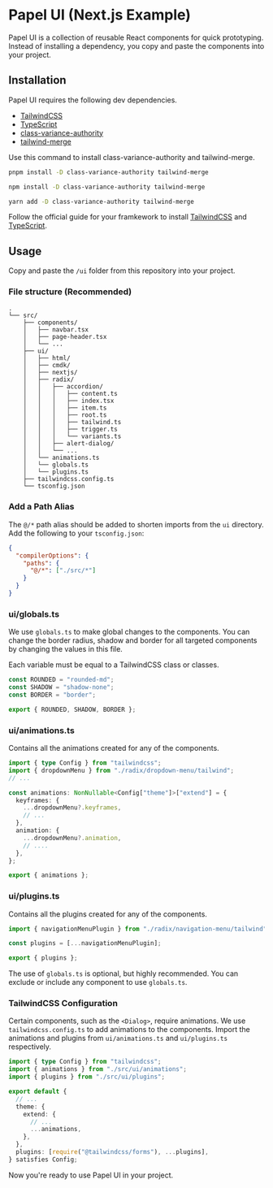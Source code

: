 # Papel UI (Next.js Example)

Papel UI is a collection of reusable React components for quick prototyping. Instead of installing a dependency, you copy and paste the components into your project.

## Installation

Papel UI requires the following dev dependencies.

- [TailwindCSS](https://tailwindcss.com/docs/installation/framework-guides)
- [TypeScript](https://www.typescriptlang.org/download)
- [class-variance-authority](https://cva.style/docs/getting-started/installation)
- [tailwind-merge](https://github.com/dcastil/tailwind-merge#readme)

Use this command to install class-variance-authority and tailwind-merge.

```bash
pnpm install -D class-variance-authority tailwind-merge
```

```bash
npm install -D class-variance-authority tailwind-merge
```

```bash
yarn add -D class-variance-authority tailwind-merge
```

Follow the official guide for your framkework to install [TailwindCSS](https://tailwindcss.com/docs/installation/framework-guides) and [TypeScript](https://www.typescriptlang.org/download).

## Usage

Copy and paste the `/ui` folder from this repository into your project.

### File structure (Recommended)

```
.
└── src/
    ├── components/
    │   ├── navbar.tsx
    │   ├── page-header.tsx
    │   └── ...
    ├── ui/
    │   ├── html/
    │   ├── cmdk/
    │   ├── nextjs/
    │   ├── radix/
    │   │   ├── accordion/
    │   │   │   ├── content.ts
    │   │   │   ├── index.tsx
    │   │   │   ├── item.ts
    │   │   │   ├── root.ts
    │   │   │   ├── tailwind.ts
    │   │   │   ├── trigger.ts
    │   │   │   └── variants.ts
    │   │   ├── alert-dialog/
    │   │   └── ...
    │   └── animations.ts
    │   └── globals.ts
    │   └── plugins.ts
    ├── tailwindcss.config.ts
    └── tsconfig.json
```

### Add a Path Alias

The `@/*` path alias should be added to shorten imports from the `ui` directory. Add the following to your `tsconfig.json`:

```json {3-5} filename="tsconfig.json"
{
  "compilerOptions": {
    "paths": {
      "@/*": ["./src/*"]
    }
  }
}
```

### ui/globals.ts

We use `globals.ts` to make global changes to the components. You can change the border radius, shadow and border for all targeted components by changing the values in this file.

Each variable must be equal to a TailwindCSS class or classes.

```ts filename="globals.ts"
const ROUNDED = "rounded-md";
const SHADOW = "shadow-none";
const BORDER = "border";

export { ROUNDED, SHADOW, BORDER };
```

### ui/animations.ts

Contains all the animations created for any of the components.

```ts filename="globals.ts"
import { type Config } from "tailwindcss";
import { dropdownMenu } from "./radix/dropdown-menu/tailwind";
// ...

const animations: NonNullable<Config["theme"]>["extend"] = {
  keyframes: {
    ...dropdownMenu?.keyframes,
    // ...
  },
  animation: {
    ...dropdownMenu?.animation,
    // ....
  },
};

export { animations };
```

### ui/plugins.ts

Contains all the plugins created for any of the components.

```ts filename="plugins.ts"
import { navigationMenuPlugin } from "./radix/navigation-menu/tailwind";

const plugins = [...navigationMenuPlugin];

export { plugins };
```

The use of `globals.ts` is optional, but highly recommended. You can exclude or include any component to use `globals.ts`.

### TailwindCSS Configuration

Certain components, such as the `<Dialog>`, require animations. We use `tailwindcss.config.ts` to add animations to the components. Import the animations and plugins from `ui/animations.ts` and `ui/plugins.ts` respectively.

```ts filename="tailwind.config.ts"
import { type Config } from "tailwindcss";
import { animations } from "./src/ui/animations";
import { plugins } from "./src/ui/plugins";

export default {
  // ...
  theme: {
    extend: {
      // ...
      ...animations,
    },
  },
  plugins: [require("@tailwindcss/forms"), ...plugins],
} satisfies Config;
```

Now you're ready to use Papel UI in your project.
